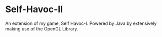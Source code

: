 # Self-Havoc-II
An extension of my game, Self Havoc-I. Powered by Java by extensively making use of the OpenGL Library.
